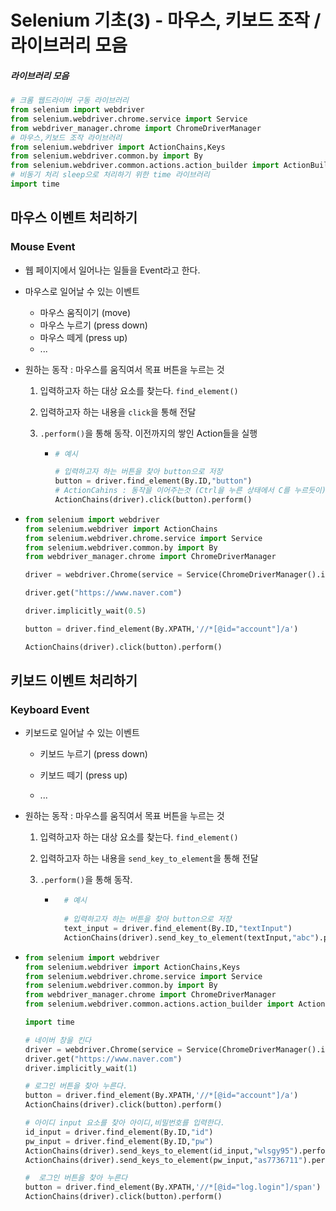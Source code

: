 # Selenium 기초(3) - 마우스, 키보드 조작 / 라이브러리 모음

##### 라이브러리 모음
```python
# 크롬 웹드라이버 구동 라이브러리
from selenium import webdriver
from selenium.webdriver.chrome.service import Service
from webdriver_manager.chrome import ChromeDriverManager
# 마우스,키보드 조작 라이브러리
from selenium.webdriver import ActionChains,Keys
from selenium.webdriver.common.by import By
from selenium.webdriver.common.actions.action_builder import ActionBuilder
# 비동기 처리 sleep으로 처리하기 위한 time 라이브러리
import time
```



## 마우스 이벤트 처리하기

### Mouse Event

- 웹 페이지에서 일어나는 일들을 Event라고 한다.

- 마우스로 일어날 수  있는 이벤트

  - 마우스 움직이기 (move)
  - 마우스 누르기 (press down)
  - 마우스 떼게 (press up)
  - ...

- 원하는 동작 : 마우스를 움직여서 목표 버튼을 누르는 것

  1. 입력하고자 하는 대상 요소를 찾는다. `find_element()`

  2. 입력하고자 하는 내용을 `click`을 통해 전달

  3. `.perform()`을 통해 동작. 이전까지의 쌓인 Action들을 실행

     - ```python
       # 예시
       
       # 입력하고자 하는 버튼을 찾아 button으로 저장
       button = driver.find_element(By.ID,"button")
       # ActionCahins : 동작을 이어주는것 (Ctrl을 누른 상태에서 C를 누르듯이) 지금은 클릭만
       ActionChains(driver).click(button).perform()
       ```

       

- ```python
  from selenium import webdriver
  from selenium.webdriver import ActionChains
  from selenium.webdriver.chrome.service import Service
  from selenium.webdriver.common.by import By
  from webdriver_manager.chrome import ChromeDriverManager
  
  driver = webdriver.Chrome(service = Service(ChromeDriverManager().install()))
  
  driver.get("https://www.naver.com")
  
  driver.implicitly_wait(0.5)
  
  button = driver.find_element(By.XPATH,'//*[@id="account"]/a')
  
  ActionChains(driver).click(button).perform()
  ```




## 키보드 이벤트 처리하기



### Keyboard Event

- 키보드로 일어날 수 있는 이벤트

  - 키보드 누르기 (press down)

  - 키보드 떼기 (press up)

  - ...

- 원하는 동작 : 마우스를 움직여서 목표 버튼을 누르는 것

  1. 입력하고자 하는 대상 요소를 찾는다. `find_element()`

  2. 입력하고자 하는 내용을 `send_key_to_element`을 통해 전달

  3. `.perform()`을 통해 동작. 

     - ```python
         # 예시
         
         # 입력하고자 하는 버튼을 찾아 button으로 저장
         text_input = driver.find_element(By.ID,"textInput")
         ActionChains(driver).send_key_to_element(textInput,"abc").perform()
       ```

- ```python
  from selenium import webdriver
  from selenium.webdriver import ActionChains,Keys
  from selenium.webdriver.chrome.service import Service
  from selenium.webdriver.common.by import By
  from webdriver_manager.chrome import ChromeDriverManager
  from selenium.webdriver.common.actions.action_builder import ActionBuilder
  
  import time
  
  # 네이버 창을 킨다
  driver = webdriver.Chrome(service = Service(ChromeDriverManager().install()))
  driver.get("https://www.naver.com")
  driver.implicitly_wait(1)
  
  # 로그인 버튼을 찾아 누른다.
  button = driver.find_element(By.XPATH,'//*[@id="account"]/a')
  ActionChains(driver).click(button).perform()
  
  # 아이디 input 요소를 찾아 아이디,비밀번호를 입력한다.
  id_input = driver.find_element(By.ID,"id")
  pw_input = driver.find_element(By.ID,"pw")
  ActionChains(driver).send_keys_to_element(id_input,"wlsgy95").perform()
  ActionChains(driver).send_keys_to_element(pw_input,"as7736711").perform()
  
  #  로그인 버튼을 찾아 누른다
  button = driver.find_element(By.XPATH,'//*[@id="log.login"]/span')
  ActionChains(driver).click(button).perform()
  ```
